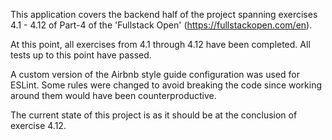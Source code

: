 This application covers the backend half of the project spanning exercises 4.1 - 4.12 of Part-4 of the 'Fullstack Open' (https://fullstackopen.com/en).

At this point, all exercises from 4.1 through 4.12 have been completed. All tests up to this point have passed.

A custom version of the Airbnb style guide configuration was used for ESLint. Some rules were changed to avoid breaking the code since working around them would have been counterproductive.

The current state of this project is as it should be at the conclusion of exercise 4.12.

